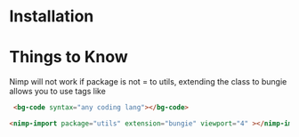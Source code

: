 <h1> Installation</h1>

<h1>Things to Know </h1>
<p> Nimp will not work if package is not = to utils, extending the class to bungie allows you to use tags like </p>


 ```html
  <bg-code syntax="any coding lang"></bg-code>
```

  ```html
  <nimp-import package="utils" extension="bungie" viewport="4" ></nimp-import >
  ```

